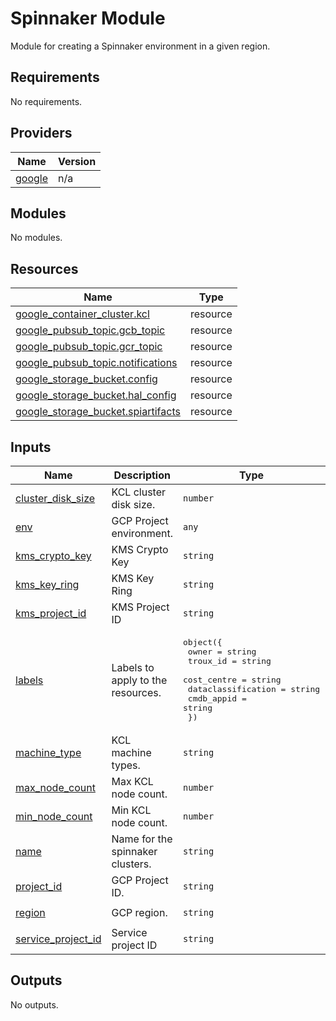 # Spinnaker Module

Module for creating a Spinnaker environment in a given region.

<!-- BEGIN_TF_DOCS -->
## Requirements

No requirements.

## Providers

| Name | Version |
|------|---------|
| <a name="provider_google"></a> [google](#provider\_google) | n/a |

## Modules

No modules.

## Resources

| Name | Type |
|------|------|
| [google_container_cluster.kcl](https://registry.terraform.io/providers/hashicorp/google/latest/docs/resources/container_cluster) | resource |
| [google_pubsub_topic.gcb_topic](https://registry.terraform.io/providers/hashicorp/google/latest/docs/resources/pubsub_topic) | resource |
| [google_pubsub_topic.gcr_topic](https://registry.terraform.io/providers/hashicorp/google/latest/docs/resources/pubsub_topic) | resource |
| [google_pubsub_topic.notifications](https://registry.terraform.io/providers/hashicorp/google/latest/docs/resources/pubsub_topic) | resource |
| [google_storage_bucket.config](https://registry.terraform.io/providers/hashicorp/google/latest/docs/resources/storage_bucket) | resource |
| [google_storage_bucket.hal_config](https://registry.terraform.io/providers/hashicorp/google/latest/docs/resources/storage_bucket) | resource |
| [google_storage_bucket.spiartifacts](https://registry.terraform.io/providers/hashicorp/google/latest/docs/resources/storage_bucket) | resource |

## Inputs

| Name | Description | Type | Default | Required |
|------|-------------|------|---------|:--------:|
| <a name="input_cluster_disk_size"></a> [cluster\_disk\_size](#input\_cluster\_disk\_size) | KCL cluster disk size. | `number` | n/a | yes |
| <a name="input_env"></a> [env](#input\_env) | GCP Project environment. | `any` | n/a | yes |
| <a name="input_kms_crypto_key"></a> [kms\_crypto\_key](#input\_kms\_crypto\_key) | KMS Crypto Key | `string` | n/a | yes |
| <a name="input_kms_key_ring"></a> [kms\_key\_ring](#input\_kms\_key\_ring) | KMS Key Ring | `string` | n/a | yes |
| <a name="input_kms_project_id"></a> [kms\_project\_id](#input\_kms\_project\_id) | KMS Project ID | `string` | n/a | yes |
| <a name="input_labels"></a> [labels](#input\_labels) | Labels to apply to the resources. | <pre>object({<br>    owner              = string<br>    troux_id           = string<br>    cost_centre        = string<br>    dataclassification = string<br>    cmdb_appid         = string<br>  })</pre> | n/a | yes |
| <a name="input_machine_type"></a> [machine\_type](#input\_machine\_type) | KCL machine types. | `string` | n/a | yes |
| <a name="input_max_node_count"></a> [max\_node\_count](#input\_max\_node\_count) | Max KCL node count. | `number` | n/a | yes |
| <a name="input_min_node_count"></a> [min\_node\_count](#input\_min\_node\_count) | Min KCL node count. | `number` | n/a | yes |
| <a name="input_name"></a> [name](#input\_name) | Name for the spinnaker clusters. | `string` | `"spi"` | no |
| <a name="input_project_id"></a> [project\_id](#input\_project\_id) | GCP Project ID. | `string` | n/a | yes |
| <a name="input_region"></a> [region](#input\_region) | GCP region. | `string` | `"europe-west2"` | no |
| <a name="input_service_project_id"></a> [service\_project\_id](#input\_service\_project\_id) | Service project ID | `string` | n/a | yes |

## Outputs

No outputs.
<!-- END_TF_DOCS -->